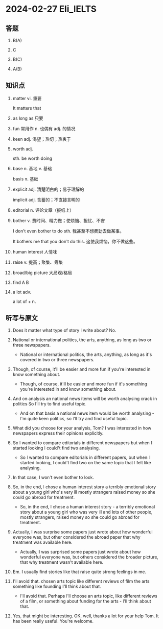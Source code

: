 # 2024-02-27 Eli_IELTS

## 答题

1. B(A)

2. C

3. B(C)

4. A(B)

## 知识点

1. matter vi. 重要

   It matters that

2. as long as 只要

3. fun 常用作 n. 也偶有 adj. 的情况

4. keen adj. 渴望；热切；热衷于

5. worth adj.

   sth. be worth doing

6. base n. 基地 v. 基础

   basis n. 基础

7. explicit adj. 清楚明白的；易于理解的

   implicit adj. 含蓄的；不直接言明的

8. editorial n. 评论文章（报纸上）

9. bother v. 费时间、精力做；使烦恼、担忧、不安

   I don't even bother to do sth. 我甚至不想费劲去做某事。

   It bothers me that you don't do this. 这使我烦恼，你不做这些。

10. human interest 人情味

11. raise v. 提高；聚集、筹集

12. broad/big picture 大局观/格局

13. find A B

14. a lot adv.

    a lot of + n.

## 听写与原文

1. Does it matter what type of story I write about? No.

2. National or international politics, the arts, anything, as long as two or three newspapers.

   - National or international politics, the arts, anything, as long as it's covered in two or three newspapers.

3. Though, of course, it'll be easier and more fun if you're interested in know something about.

   - Though, of course, it'll be easier and more fun if it's something you're interested in and know something about.

4. And on analysis an national news items will be worth analysing crack in politics So I'll try to find useful topic.

   - And on that basis a national news item would be worth analysing - I'm quite keen politics, so I'll try and find useful topic.

5. What did you choose for your analysis, Tom? I was interested in how newspapers express their opinions explicitly.

6. So I wanted to compare editorials in different newspapers but when I started looking I could't find two analysing.

   - So I wanted to compare editorials in different papers, but when I started looking, I could't find two on the same topic that I felt like analysing.

7. In that case, I won't even bother to look.

8. So, in the end, I chose a human interest story a terribly emotional story about a young girl who's very ill mostly strangers raised money so she could go abroad for treatment.

   - So, in the end, I chose a human interest story - a terribly emotional story about a young girl who was very ill and lots of other people, mostly strangers, raised money so she could go abroad for treatment.

9. Actually, I was surprise some papers just wrote about how wonderful everyone was, but other considered the abroad paper that why treatment was available here.

   - Actually, I was surprised some papers just wrote about how wonderful everyone was, but others considered the broader picture, that why treatment wasn't available here.

10. Em. I usually find stories like that raise quite strong feelings in me.

11. I'll avoid that. chosen arts topic like different reviews of film the arts something like founding I'll think about that.

    - I'll avoid that. Perhaps I'll choose an arts topic, like different reviews of a film, or something about funding for the arts - I'll think about that.

12. Yes, that might be interesting. OK, well, thanks a lot for your help Tom. It has been really useful. You're welcome.
